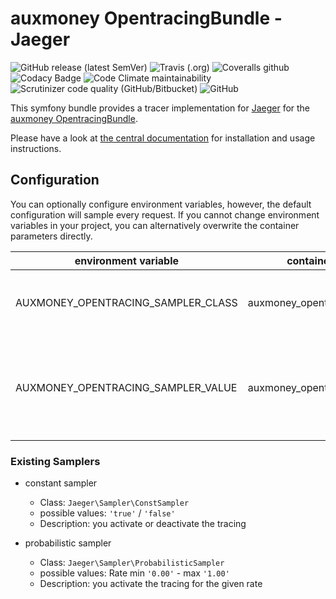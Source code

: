 # auxmoney OpentracingBundle - Jaeger

![GitHub release (latest SemVer)](https://img.shields.io/github/v/release/auxmoney/OpentracingBundle-Jaeger)
![Travis (.org)](https://img.shields.io/travis/auxmoney/OpentracingBundle-Jaeger)
![Coveralls github](https://img.shields.io/coveralls/github/auxmoney/OpentracingBundle-Jaeger)
![Codacy Badge](https://api.codacy.com/project/badge/Grade/dd11fb9bdbe54affb1946a03af5f432a)
![Code Climate maintainability](https://img.shields.io/codeclimate/maintainability/auxmoney/OpentracingBundle-Jaeger)
![Scrutinizer code quality (GitHub/Bitbucket)](https://img.shields.io/scrutinizer/quality/g/auxmoney/OpentracingBundle-Jaeger)
![GitHub](https://img.shields.io/github/license/auxmoney/OpentracingBundle-Jaeger)

This symfony bundle provides a tracer implementation for [Jaeger](https://www.jaegertracing.io/) for the [auxmoney OpentracingBundle](https://github.com/auxmoney/OpentracingBundle-core).

Please have a look at [the central documentation](https://github.com/auxmoney/OpentracingBundle-core) for installation and usage instructions.

## Configuration

You can optionally configure environment variables, however, the default configuration will sample every request.
If you cannot change environment variables in your project, you can alternatively overwrite the container parameters directly.

| environment variable | container parameter | type | default | description |
|---|---|---|---|---|
| AUXMONEY_OPENTRACING_SAMPLER_CLASS | auxmoney_opentracing.sampler.class | `string` | `Jaeger\Sampler\ConstSampler` | class of the using sampler, see [existing samplers](#existing-samplers) |
| AUXMONEY_OPENTRACING_SAMPLER_VALUE | auxmoney_opentracing.sampler.value | `string` | `'true'` | must be a JSON decodable string, for the configuration of the sampler |
 
### Existing Samplers

* constant sampler
    * Class: `Jaeger\Sampler\ConstSampler` 
    * possible values: `'true'` / `'false'`
    * Description: you activate or deactivate the tracing

* probabilistic sampler
    * Class: `Jaeger\Sampler\ProbabilisticSampler` 
    * possible values: Rate min `'0.00'` - max `'1.00'`
    * Description: you activate the tracing for the given rate
